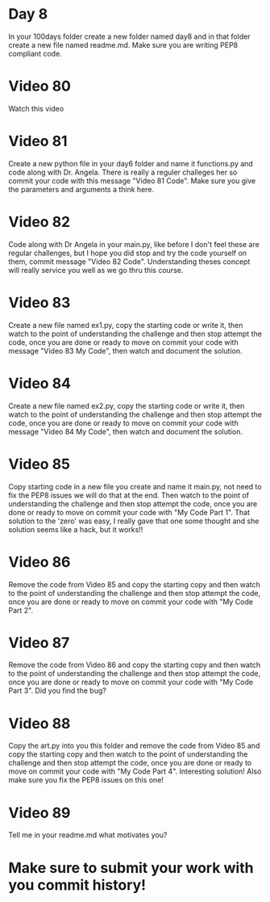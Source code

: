 # Day 8
In your 100days folder create a new folder named day8 and in that folder create a new file named readme.md. Make sure you are writing PEP8 compliant code.

# Video 80
Watch this video

# Video 81
Create a new python file in your day6 folder and name it functions.py and code along with Dr. Angela.  There is really a reguler challeges her so commit your code with this message "Video 81 Code".  Make sure you give the parameters and arguments a think here.

# Video 82
Code along with Dr Angela in your main.py, like before I don't feel these are regular challenges, but I hope you did stop and try the code yourself on them, commit message "Video 82 Code".  Understanding theses concept will really service you well as we go thru this course. 

# Video 83
Create a new file named ex1.py, copy the starting code or write it, then watch to the point of understanding the challenge and then stop attempt the code, once you are done or ready to move on commit your code with message "Video 83 My Code", then watch and document the solution.

# Video 84
Create a new file named ex2.py, copy the starting code or write it, then watch to the point of understanding the challenge and then stop attempt the code, once you are done or ready to move on commit your code with message "Video 84 My Code", then watch and document the solution.

# Video 85 
Copy starting code in a new file you create and name it main.py, not need to fix the PEP8 issues we will do that at the end. Then watch to the point of understanding the challenge and then stop attempt the code, once you are done or ready to move on commit your code with "My Code Part 1". That solution to the 'zero' was easy, I really gave that one some thought and she solution seems like a hack, but it works!!

# Video 86
Remove the code from Video 85 and copy the starting copy and then watch to the point of understanding the challenge and then stop attempt the code, once you are done or ready to move on commit your code with "My Code Part 2".

# Video 87
Remove the code from Video 86 and copy the starting copy and then watch to the point of understanding the challenge and then stop attempt the code, once you are done or ready to move on commit your code with "My Code Part 3". Did you find the bug?

# Video 88
Copy the art.py into you this folder and remove the code from Video 85 and copy the starting copy and then watch to the point of understanding the challenge and then stop attempt the code, once you are done or ready to move on commit your code with "My Code Part 4". Interesting solution! Also make sure you fix the PEP8 issues on this one! 

# Video 89
Tell me in your readme.md what motivates you?

# Make sure to submit your work with you commit history!